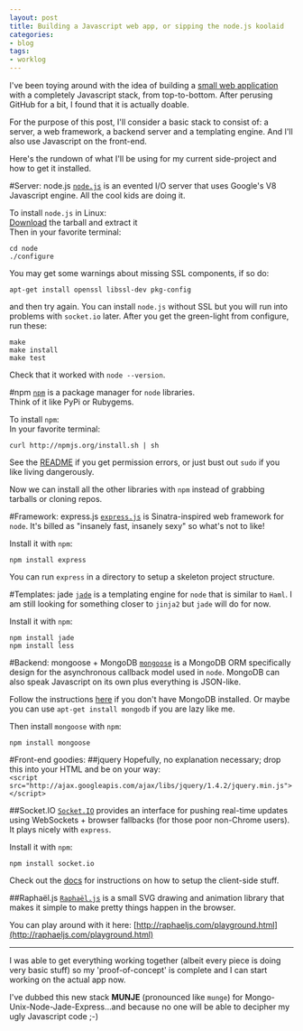 ```yaml
---
layout: post
title: Building a Javascript web app, or sipping the node.js koolaid
categories:
- blog
tags:
- worklog
---
```


I've been toying around with the idea of building a 
[small web application](http://mdswanson.com/blog/2010/10/31/weekly-noise-2-so-its-like-a-screensaver.html) 
with a completely Javascript stack, from top-to-bottom.  After perusing GitHub for a bit, 
I found that it is actually doable.  

For the purpose of this post, I'll consider a basic stack to consist of: a
server, a web framework, a backend server and a templating engine.  And I'll also
use Javascript on the front-end.

Here's the rundown of what I'll be using for my current side-project and how to 
get it installed.

#Server: node.js
[`node.js`](http://nodejs.org) is an evented I/O server that uses Google's V8 
Javascript engine.  All the cool kids are doing it.  

To install `node.js` in Linux:   
[Download](http://nodejs.org/#download) the tarball and extract it   
Then in your favorite terminal:  

    cd node
    ./configure
You may get some warnings about missing SSL components, if so do:  

    apt-get install openssl libssl-dev pkg-config   
and then try again.  You can install `node.js` without SSL but you will run 
into problems with `socket.io` later.  After you get the green-light from configure,
run these:

    make
    make install
    make test

Check that it worked with `node --version`.

#npm
[`npm`](http://npm.mape.me/) is a package manager for `node` libraries.  
Think of it like PyPi or Rubygems.

To install `npm`:   
In your favorite terminal:

    curl http://npmjs.org/install.sh | sh

See the [README](https://github.com/isaacs/npm/blob/master/README.md) if 
you get permission errors, or just bust out `sudo` if you like living 
dangerously.

Now we can install all the other libraries with `npm` instead of grabbing 
tarballs or cloning repos.

#Framework: express.js
[`express.js`](http://expressjs.com/) is Sinatra-inspired web framework 
for `node`.  It's billed as "insanely fast, insanely sexy" so what's 
not to like!

Install it with `npm`: 

    npm install express

You can run `express` in a directory to setup a skeleton project structure.

#Templates: jade
[`jade`](http://jade-lang.com/) is a templating engine for `node` that is 
similar to `Haml`. I am still looking for something closer to `jinja2` but 
`jade` will do for now.

Install it with `npm`:   

    npm install jade   
    npm install less

#Backend: mongoose + MongoDB
[`mongoose`](https://github.com/LearnBoost/mongoose) is a MongoDB ORM 
specifically design for the asynchronous callback model used in `node`. 
MongoDB can also speak Javascript on its own plus everything is JSON-like.

Follow the instructions [here](http://www.mongodb.org/display/DOCS/Quickstart+Unix) 
if you don't have MongoDB installed.  Or maybe you can use `apt-get install mongodb` 
if you are lazy like me.

Then install `mongoose` with `npm`:  

    npm install mongoose   


#Front-end goodies:
##jquery
Hopefully, no explanation necessary; drop this into your HTML and be on your way:  
`<script src="http://ajax.googleapis.com/ajax/libs/jquery/1.4.2/jquery.min.js"></script>`

##Socket.IO
[`Socket.IO`](http://socket.io) provides an interface for pushing real-time 
updates using WebSockets + browser fallbacks (for those poor non-Chrome users).
It plays nicely with `express`.

Install it with `npm`:   

    npm install socket.io

Check out the [docs](http://socket.io/) for instructions on how to setup the 
client-side stuff.


##Raphaël.js
[`Raphaël.js`](http://raphaeljs.com/) is a small SVG drawing and animation library
that makes it simple to make pretty things happen in the browser.

You can play around with it here: [http://raphaeljs.com/playground.html](http://raphaeljs.com/playground.html)

---

I was able to get everything working together (albeit every piece is doing very 
basic stuff) so my 'proof-of-concept' is complete and I can start working on the 
actual app now. 

I've dubbed this new stack **MUNJE** (pronounced like `munge`) for 
Mongo-Unix-Node-Jade-Express...and because no one will be able to decipher my 
ugly Javascript code ;-)
